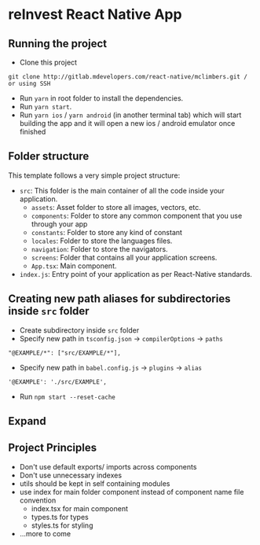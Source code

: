 # reInvest React Native App

## Running the project

- Clone this project

```
git clone http://gitlab.mdevelopers.com/react-native/mclimbers.git / or using SSH
```

- Run `yarn` in root folder to install the dependencies.
- Run `yarn start`.
- Run `yarn ios` / `yarn android` (in another terminal tab) which will start building the app and it will open a new ios / android emulator once finished

## Folder structure

This template follows a very simple project structure:

- `src`: This folder is the main container of all the code inside your application.
  - `assets`: Asset folder to store all images, vectors, etc.
  - `components`: Folder to store any common component that you use through your app
  - `constants`: Folder to store any kind of constant
  - `locales`: Folder to store the languages files.
  - `navigation`: Folder to store the navigators.
  - `screens`: Folder that contains all your application screens.
  - `App.tsx`: Main component.
- `index.js`: Entry point of your application as per React-Native standards.

## Creating new path aliases for subdirectories inside `src` folder

- Create subdirectory inside `src` folder
- Specify new path in `tsconfig.json` -> `compilerOptions` -> `paths`

```
"@EXAMPLE/*": ["src/EXAMPLE/*"],
```

- Specify new path in `babel.config.js` -> `plugins` -> `alias`

```
'@EXAMPLE': './src/EXAMPLE',
```

- Run `npm start --reset-cache`

## Expand

## Project Principles

- Don't use default exports/ imports across components
- Don't use unnecessary indexes
- utils should be kept in self containing modules
- use index for main folder component instead of component name file convention
  - index.tsx for main component
  - types.ts for types
  - styles.ts for styling
- ...more to come
